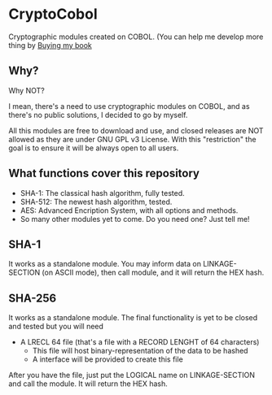 # CryptoCobol
Cryptographic modules created on COBOL.
(You can help me develop more thing by [Buying my book](https://www.amazon.es/dp/B0CWDW9HB6)

## Why?
Why NOT?

I mean, there's a need to use cryptographic modules on COBOL, and as there's no public solutions, I decided to go by myself.

All this modules are free to download and use, and closed releases are NOT allowed as they are under GNU GPL v3 License. With this "restriction" the goal is to ensure it will be always open to all users.


## What functions cover this repository
 * SHA-1: The classical hash algorithm, fully tested.
 * SHA-512: The newest hash algorithm, tested.
 * AES: Advanced Encription System, with all options and methods.
 * So many other modules yet to come. Do you need one? Just tell me!


## SHA-1
It works as a standalone module. You may inform data on LINKAGE-SECTION (on ASCII mode), then call module, and it will return the HEX hash.


## SHA-256
It works as a standalone module. The final functionality is yet to be closed and tested but you will need

 * A LRECL 64 file (that's a file with a RECORD LENGHT of 64 characters)
   * This file will host binary-representation of the data to be hashed
   * A interface will be provided to create this file

After you have the file, just put the LOGICAL name on LINKAGE-SECTION and call the module. It will return the HEX hash.
